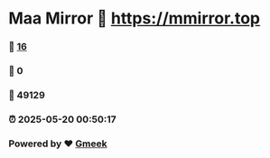# Maa Mirror :link: https://mmirror.top 
### :page_facing_up: [16](https://mmirror.top/tag.html) 
### :speech_balloon: 0 
### :hibiscus: 49129 
### :alarm_clock: 2025-05-20 00:50:17 
### Powered by :heart: [Gmeek](https://github.com/Meekdai/Gmeek)
